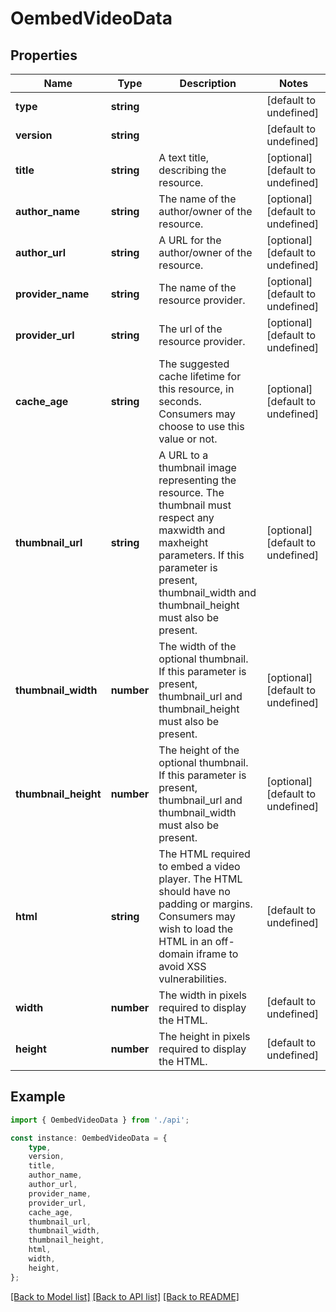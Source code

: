 # OembedVideoData


## Properties

Name | Type | Description | Notes
------------ | ------------- | ------------- | -------------
**type** | **string** |  | [default to undefined]
**version** | **string** |  | [default to undefined]
**title** | **string** | A text title, describing the resource. | [optional] [default to undefined]
**author_name** | **string** | The name of the author/owner of the resource. | [optional] [default to undefined]
**author_url** | **string** | A URL for the author/owner of the resource. | [optional] [default to undefined]
**provider_name** | **string** | The name of the resource provider. | [optional] [default to undefined]
**provider_url** | **string** | The url of the resource provider. | [optional] [default to undefined]
**cache_age** | **string** | The suggested cache lifetime for this resource, in seconds. Consumers may choose to use this value or not. | [optional] [default to undefined]
**thumbnail_url** | **string** | A URL to a thumbnail image representing the resource. The thumbnail must respect any maxwidth and maxheight parameters. If this parameter is present, thumbnail_width and thumbnail_height must also be present. | [optional] [default to undefined]
**thumbnail_width** | **number** | The width of the optional thumbnail. If this parameter is present, thumbnail_url and thumbnail_height must also be present. | [optional] [default to undefined]
**thumbnail_height** | **number** | The height of the optional thumbnail. If this parameter is present, thumbnail_url and thumbnail_width must also be present. | [optional] [default to undefined]
**html** | **string** | The HTML required to embed a video player. The HTML should have no padding or margins. Consumers may wish to load the HTML in an off-domain iframe to avoid XSS vulnerabilities. | [default to undefined]
**width** | **number** | The width in pixels required to display the HTML. | [default to undefined]
**height** | **number** | The height in pixels required to display the HTML. | [default to undefined]

## Example

```typescript
import { OembedVideoData } from './api';

const instance: OembedVideoData = {
    type,
    version,
    title,
    author_name,
    author_url,
    provider_name,
    provider_url,
    cache_age,
    thumbnail_url,
    thumbnail_width,
    thumbnail_height,
    html,
    width,
    height,
};
```

[[Back to Model list]](../README.md#documentation-for-models) [[Back to API list]](../README.md#documentation-for-api-endpoints) [[Back to README]](../README.md)
